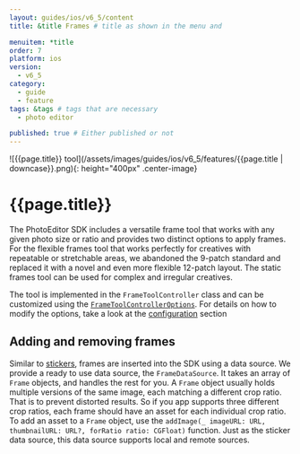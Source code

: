 ```yaml
---
layout: guides/ios/v6_5/content
title: &title Frames # title as shown in the menu and 

menuitem: *title
order: 7
platform: ios
version:
  - v6_5
category: 
  - guide
  - feature
tags: &tags # tags that are necessary
  - photo editor 

published: true # Either published or not 
---
```


![{{page.title}} tool](/assets/images/guides/ios/v6_5/features/{{page.title | downcase}}.png){: height="400px" .center-image}

# {{page.title}}

The PhotoEditor SDK includes a versatile frame tool that works with any given photo size or ratio and provides two distinct options to apply frames. For the flexible frames tool that works perfectly for creatives with repeatable or stretchable areas, we abandoned the 9-patch standard and replaced it with a novel and even more flexible 12-patch layout. The static frames tool can be used for complex and irregular creatives.

The tool is implemented in the `FrameToolController` class and can be customized using the [`FrameToolControllerOptions`](https://static.photoeditorsdk.com/docs/ios/Classes/FrameToolControllerOptions.html). For details on how to modify the options, take a look at the [configuration](/guides/ios/v6_5/introduction/configuration) section

## Adding and removing frames

Similar to [stickers](/guides/ios/v6_5/features/stickers), frames are inserted into the SDK using a data source. We provide a ready to use data source, the `FrameDataSource`.
It takes an array of `Frame` objects, and handles the rest for you. A `Frame` object usually holds multiple versions of the same image, each matching
a different crop ratio. That is to prevent distorted results. So if you app supports three different crop ratios, each frame should have an asset for each individual
crop ratio. To add an asset to a `Frame` object, use the `addImage(_ imageURL: URL, thumbnailURL: URL?, forRatio ratio: CGFloat)` function.
Just as the sticker data source, this data source supports local and remote sources.
